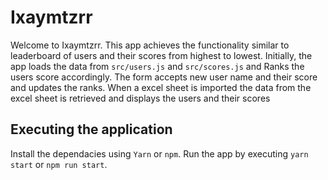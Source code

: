 # Ixaymtzrr
Welcome to Ixaymtzrr. This app achieves the functionality similar to leaderboard of users and their scores from highest to lowest.
Initially, the app loads the data from `src/users.js` and `src/scores.js` and Ranks the users score accordingly.
The form accepts new user name and their score and updates the ranks.
When a excel sheet is imported the data from the excel sheet is retrieved and displays the users and their scores

## Executing the application
Install the dependacies using `Yarn` or `npm`. Run the app by executing `yarn start` or `npm run start`.

